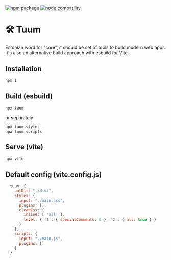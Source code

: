 <a href="https://npmjs.com/package/tuum"><img src="https://img.shields.io/npm/v/tuum.svg" alt="npm package"></a>
<a href="https://nodejs.org/en/about/releases/"><img src="https://img.shields.io/node/v/tuum.svg" alt="node compatility"></a>

# 🛠 Tuum

Estonian word for "core", it should be set of tools to build modern web apps. 
It's also an alternative build approach with esbuild for Vite.

## Installation
```shell
npm i
```

## Build (esbuild)
```shell
npx tuum
```
or separately
```shell
npx tuum styles
npx tuum scripts
```

## Serve (vite)
```shell
npx vite
```

## Default config (vite.config.js)

```js
  tuum: {
    outDir: "./dist",
    styles: {
      input: "./main.css",
      plugins: [],
      cleanCss: {
        inline: [ 'all' ],
        level: { '1': { specialComments: 0 }, '2': { all: true } }
      }
    },
    scripts: {
      input: "./main.js",
      plugins: []
    }
  }
```
